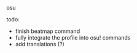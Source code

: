 osu

todo:
- finish beatmap command
- fully integrate the profile into osu! commands
- add translations (?)
